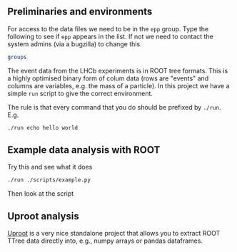## Preliminaries and environments

For access to the data files we need to be in the `epp` group.
Type the following to see if `epp` appears in the list. If not we need to contact the system admins (via a bugzilla) to change this.

```bash
groups
```

The event data from the LHCb experiments is in ROOT tree formats. This is a highly optimised binary form of colum data
(rows are "events" and columns are variables, e.g. the mass of a particle).
In this project we have a simple `run` script to give the correct environment.

The rule is that every command that you do should be prefixed by `./run`. E.g.

```bash
./run echo hello world
```

## Example data analysis with ROOT

Try this and see what it does
```bash
./run ./scripts/example.py
```

Then look at the script

## Uproot analysis

[Uproot](https://uproot.readthedocs.io/en/latest/) is a very nice standalone project that allows you to extract ROOT TTree data directly
into, e.g., numpy arrays or pandas dataframes.



